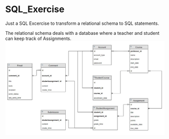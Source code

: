 # SQL_Exercise
Just a SQL Excercise to transform a relational schema to SQL statements.

The relational schema deals with a database where a teacher and student can keep track of Assignments.
![relational schema](relational_schema.jpg)